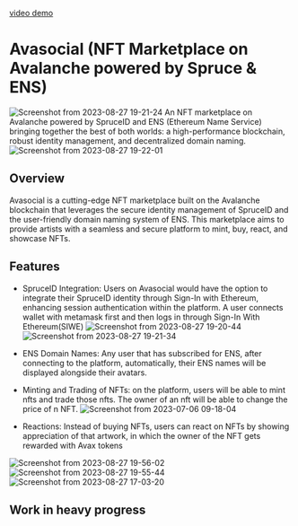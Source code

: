 
[video demo](https://youtu.be/qsH-OLNqZNE)

# Avasocial (NFT Marketplace on Avalanche powered by Spruce & ENS)
![Screenshot from 2023-08-27 19-21-24](https://github.com/jerrymusaga/avasocial/assets/94830918/79c74f1f-c394-41d9-8358-1c250e518ca8)
An NFT marketplace on Avalanche powered by SpruceID and ENS (Ethereum Name Service) bringing together the best of both worlds: a high-performance blockchain, robust identity management, and decentralized domain naming.
![Screenshot from 2023-08-27 19-22-01](https://github.com/jerrymusaga/avasocial/assets/94830918/471875bb-2a3a-4802-90c9-c6253df0931e)

## Overview
Avasocial is a cutting-edge NFT marketplace built on the Avalanche blockchain that leverages the secure identity management of SpruceID and the user-friendly domain naming system of ENS. This marketplace aims to provide artists with a seamless and secure platform to mint, buy, react, and showcase NFTs.

## Features
- SpruceID Integration: Users on Avasocial would have the option to integrate their SpruceID identity through Sign-In with Ethereum, enhancing session authentication within the platform. A user connects wallet with metamask first and then logs in through Sign-In With Ethereum(SIWE)
![Screenshot from 2023-08-27 19-20-44](https://github.com/jerrymusaga/avasocial/assets/94830918/117ca8ff-38d3-4f3e-b481-2216dc5f1875)
![Screenshot from 2023-08-27 19-21-34](https://github.com/jerrymusaga/avasocial/assets/94830918/8be58b36-7970-492f-9cdd-700765978e30)

- ENS Domain Names: Any user that has subscribed for ENS, after connecting to the platform, automatically, their ENS names will be displayed alongside their avatars.
  
- Minting and Trading of NFTs: on the platform, users will be able to mint nfts and trade those nfts. The owner of an nft will be able to change the price of n NFT.
![Screenshot from 2023-07-06 09-18-04](https://github.com/jerrymusaga/avasocial/assets/94830918/c3a28b83-21a3-474a-83ae-5f2d904e5e21)

- Reactions: Instead of buying NFTs, users can react on NFTs by showing appreciation of that artwork, in which the owner of the NFT gets rewarded with Avax tokens

![Screenshot from 2023-08-27 19-56-02](https://github.com/jerrymusaga/avasocial/assets/94830918/0402132f-59f5-4109-b33f-5b86c87b8787)
![Screenshot from 2023-08-27 19-55-44](https://github.com/jerrymusaga/avasocial/assets/94830918/c7b8c1f5-bda6-4807-bf53-a5cdc9c56d4a)
![Screenshot from 2023-08-27 17-03-20](https://github.com/jerrymusaga/avasocial/assets/94830918/dfaf6891-7134-4a2a-9f59-64ac7e320b06)


## Work in heavy progress




